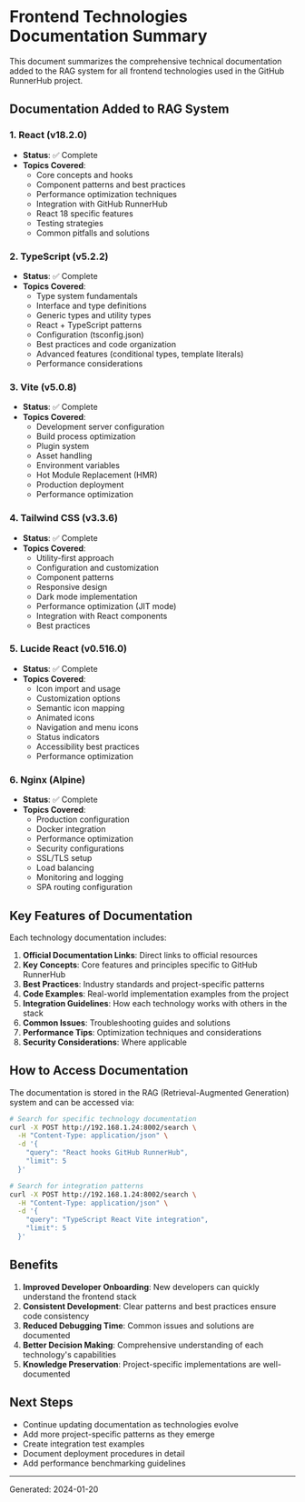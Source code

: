 # Frontend Technologies Documentation Summary

This document summarizes the comprehensive technical documentation added to the RAG system for all frontend technologies used in the GitHub RunnerHub project.

## Documentation Added to RAG System

### 1. React (v18.2.0)
- **Status**: ✅ Complete
- **Topics Covered**:
  - Core concepts and hooks
  - Component patterns and best practices
  - Performance optimization techniques
  - Integration with GitHub RunnerHub
  - React 18 specific features
  - Testing strategies
  - Common pitfalls and solutions

### 2. TypeScript (v5.2.2)
- **Status**: ✅ Complete
- **Topics Covered**:
  - Type system fundamentals
  - Interface and type definitions
  - Generic types and utility types
  - React + TypeScript patterns
  - Configuration (tsconfig.json)
  - Best practices and code organization
  - Advanced features (conditional types, template literals)
  - Performance considerations

### 3. Vite (v5.0.8)
- **Status**: ✅ Complete
- **Topics Covered**:
  - Development server configuration
  - Build process optimization
  - Plugin system
  - Asset handling
  - Environment variables
  - Hot Module Replacement (HMR)
  - Production deployment
  - Performance optimization

### 4. Tailwind CSS (v3.3.6)
- **Status**: ✅ Complete
- **Topics Covered**:
  - Utility-first approach
  - Configuration and customization
  - Component patterns
  - Responsive design
  - Dark mode implementation
  - Performance optimization (JIT mode)
  - Integration with React components
  - Best practices

### 5. Lucide React (v0.516.0)
- **Status**: ✅ Complete
- **Topics Covered**:
  - Icon import and usage
  - Customization options
  - Semantic icon mapping
  - Animated icons
  - Navigation and menu icons
  - Status indicators
  - Accessibility best practices
  - Performance optimization

### 6. Nginx (Alpine)
- **Status**: ✅ Complete
- **Topics Covered**:
  - Production configuration
  - Docker integration
  - Performance optimization
  - Security configurations
  - SSL/TLS setup
  - Load balancing
  - Monitoring and logging
  - SPA routing configuration

## Key Features of Documentation

Each technology documentation includes:

1. **Official Documentation Links**: Direct links to official resources
2. **Key Concepts**: Core features and principles specific to GitHub RunnerHub
3. **Best Practices**: Industry standards and project-specific patterns
4. **Code Examples**: Real-world implementation examples from the project
5. **Integration Guidelines**: How each technology works with others in the stack
6. **Common Issues**: Troubleshooting guides and solutions
7. **Performance Tips**: Optimization techniques and considerations
8. **Security Considerations**: Where applicable

## How to Access Documentation

The documentation is stored in the RAG (Retrieval-Augmented Generation) system and can be accessed via:

```bash
# Search for specific technology documentation
curl -X POST http://192.168.1.24:8002/search \
  -H "Content-Type: application/json" \
  -d '{
    "query": "React hooks GitHub RunnerHub",
    "limit": 5
  }'

# Search for integration patterns
curl -X POST http://192.168.1.24:8002/search \
  -H "Content-Type: application/json" \
  -d '{
    "query": "TypeScript React Vite integration",
    "limit": 5
  }'
```

## Benefits

1. **Improved Developer Onboarding**: New developers can quickly understand the frontend stack
2. **Consistent Development**: Clear patterns and best practices ensure code consistency
3. **Reduced Debugging Time**: Common issues and solutions are documented
4. **Better Decision Making**: Comprehensive understanding of each technology's capabilities
5. **Knowledge Preservation**: Project-specific implementations are well-documented

## Next Steps

- Continue updating documentation as technologies evolve
- Add more project-specific patterns as they emerge
- Create integration test examples
- Document deployment procedures in detail
- Add performance benchmarking guidelines

---

Generated: 2024-01-20